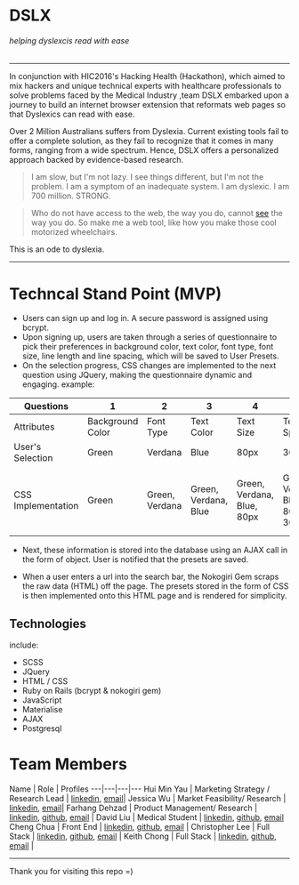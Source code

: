 # DSLX
###### helping dyslexcis read with ease
---
In conjunction with HIC2016's Hacking Health (Hackathon), which aimed to mix hackers and unique technical experts with healthcare professionals to solve problems faced by the Medical Industry ,team DSLX embarked upon a journey to build an internet browser extension that reformats web pages so that Dyslexics can read with ease.

Over 2 Million Australians suffers from Dyslexia. Current existing tools fail to offer a complete solution, as they fail to recognize that it comes in many forms, ranging from a wide spectrum. Hence, DSLX offers a personalized approach backed by evidence-based research.


> I am slow, but I'm not lazy. I see things different, but I'm not the problem. I am a symptom of an inadequate system.
>I am dyslexic. I am 700 million. STRONG.

>Who do not have access to the web, the way you do, cannot [see](http://geon.github.io/programming/2016/03/03/dsxyliea) the way you do.
>So make me a web tool, like how you make those cool motorized wheelchairs.

This is an ode to dyslexia.

---

# Techncal Stand Point (MVP)
* Users can sign up and log in. A secure password is assigned using bcrypt.
* Upon signing up, users are taken through a series of questionnaire to pick their preferences in background color, text color, font type, font size, line length and line spacing, which will be saved to User Presets.
* On the selection progress, CSS changes are implemented to the next question using JQuery, making the questionnaire dynamic and engaging. example:

|Questions| 1 | 2 | 3 | 4 | 5 | 6 |
|---|---|---|---|---|---|---|
|Attributes| Background Color | Font Type | Text Color | Text Size | Text Spacing | Line Height |
|User's Selection| Green | Verdana | Blue | 80px | 30px | 55px |
|CSS Implementation | Green | Green, Verdana | Green, Verdana, Blue | Green, Verdana, Blue, 80px | Green, Verdana, Blue, 80px, 30px | Green, Verdana, Blue, 80px, 30px, 55px |

* Next, these information is stored into the database using an AJAX call in the form of object. User is notified that the presets are saved.

* When a user enters a url into the search bar, the Nokogiri Gem scraps the raw data (HTML) off the page. The presets stored in the form of CSS is then implemented onto this HTML page and is rendered for simplicity.

## Technologies
include:
* SCSS
* JQuery
* HTML / CSS
* Ruby on Rails (bcrypt & nokogiri gem)
* JavaScript
* Materialise
* AJAX
* Postgresql



# Team Members
Name | Role | Profiles
---|---|---|---
Hui Min Yau | Marketing Strategy / Research Lead | [linkedin](linkedin.com/in/huiminthehappy), [email](huiminthehappy@gmail.com)|
Jessica Wu | Market Feasibility/ Research | [linkedin](linkedin.com/in/jeswu), [email](jjgqwu@gmail.com)|
Farhang Dehzad | Product Management/ Research | [linkedin](linkedin.com/in/farhangdehzad),  [github](github.com/farhang87), [email](farhang87@gmail.com) |
David Liu  | Medical Student | [linkedin](linkedin.com/in/david-liu-20188443), [github](github.com/projectwakii), [email](daliuvr@gmail.com)
Cheng Chua | Front End | [linkedin](linkedin.com/in/chuaccheng), [github](github.com/chuaccheng), [email](hello@chuaccheng.com) |
Christopher Lee | Full Stack | [linkedin](linkedin.com/in/hanernlee), [github](github.com/hanernlee), [email](hanernlee@gmail.com) |
Keith Chong | Full Stack | [linkedin](linkedin.com/in/keitheous), [github](github.com/keitheous), [email](keithchongwy@gmail.com) |

---

Thank you for visiting this repo =)
